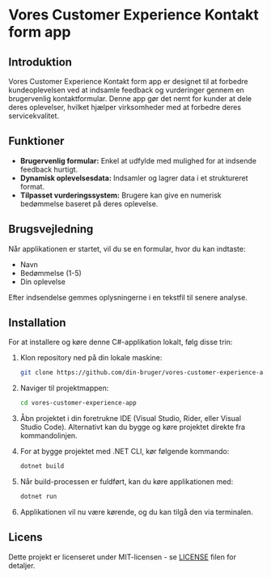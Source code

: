 # Vores Customer Experience Kontakt form app
## Introduktion
Vores Customer Experience Kontakt form app er designet til at forbedre kundeoplevelsen ved at indsamle feedback og vurderinger gennem en brugervenlig kontaktformular. Denne app gør det nemt for kunder at dele deres oplevelser, hvilket hjælper virksomheder med at forbedre deres servicekvalitet.

## Funktioner
- **Brugervenlig formular:** Enkel at udfylde med mulighed for at indsende feedback hurtigt.
- **Dynamisk oplevelsesdata:** Indsamler og lagrer data i et struktureret format.
- **Tilpasset vurderingssystem:** Brugere kan give en numerisk bedømmelse baseret på deres oplevelse.


## Brugsvejledning
Når applikationen er startet, vil du se en formular, hvor du kan indtaste:
- Navn
- Bedømmelse (1-5)
- Din oplevelse

Efter indsendelse gemmes oplysningerne i en tekstfil til senere analyse.

## Installation

For at installere og køre denne C#-applikation lokalt, følg disse trin:

1. Klon repository ned på din lokale maskine:
    ```bash
    git clone https://github.com/din-bruger/vores-customer-experience-app.git
    ```

2. Naviger til projektmappen:
    ```bash
    cd vores-customer-experience-app
    ```

3. Åbn projektet i din foretrukne IDE (Visual Studio, Rider, eller Visual Studio Code). Alternativt kan du bygge og køre projektet direkte fra kommandolinjen.

4. For at bygge projektet med .NET CLI, kør følgende kommando:
    ```bash
    dotnet build
    ```

5. Når build-processen er fuldført, kan du køre applikationen med:
    ```bash
    dotnet run
    ```

6. Applikationen vil nu være kørende, og du kan tilgå den via terminalen.

## Licens
Dette projekt er licenseret under MIT-licensen - se [LICENSE](LICENSE.txt) filen for detaljer.

